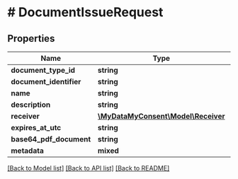 # # DocumentIssueRequest

## Properties

Name | Type | Description | Notes
------------ | ------------- | ------------- | -------------
**document_type_id** | **string** |  |
**document_identifier** | **string** |  |
**name** | **string** |  |
**description** | **string** |  |
**receiver** | [**\MyDataMyConsent\Model\Receiver**](Receiver.md) |  |
**expires_at_utc** | **string** |  | [optional]
**base64_pdf_document** | **string** |  |
**metadata** | **mixed** |  | [optional]

[[Back to Model list]](../../README.md#models) [[Back to API list]](../../README.md#endpoints) [[Back to README]](../../README.md)
